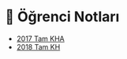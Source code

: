 # 📕 Öğrenci Notları

<!--Index-->

- [2017 Tam KHA](2017%20Tam%20KHA.pdf)
- [2018 Tam KH](2018%20Tam%20KH.pdf)

<!--Index-->
